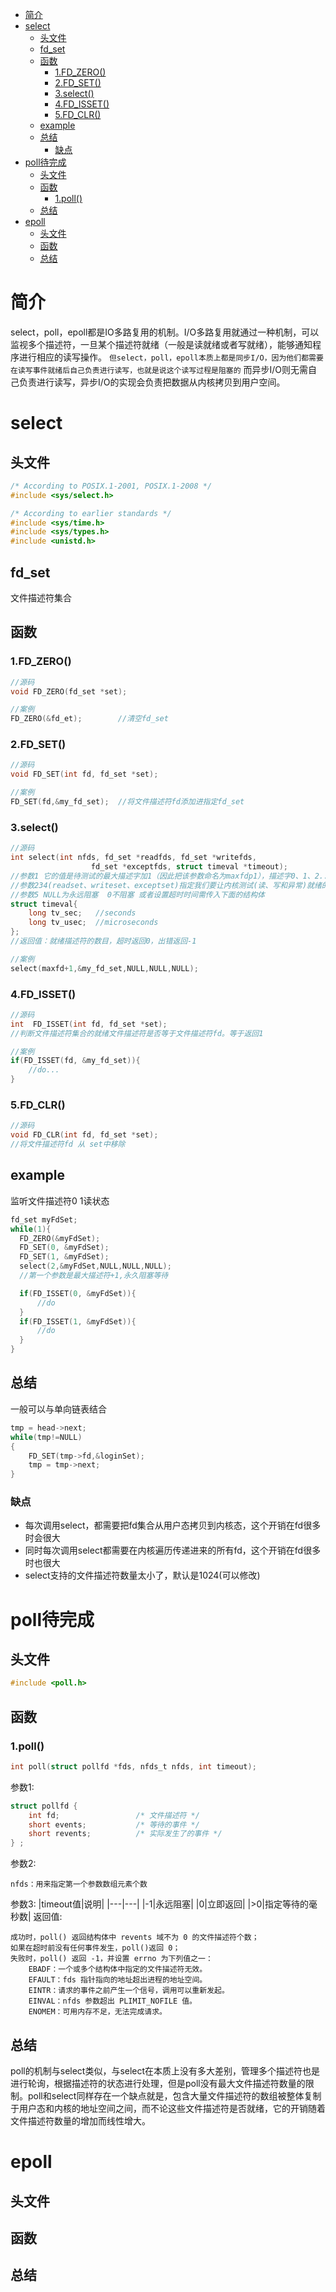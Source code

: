 

<!-- @import "[TOC]" {cmd="toc" depthFrom=1 depthTo=6 orderedList=false} -->

<!-- code_chunk_output -->

- [简介](#简介)
- [select](#select)
  - [头文件](#头文件)
  - [fd_set](#fd_set)
  - [函数](#函数)
    - [1.FD_ZERO()](#1fd_zero)
    - [2.FD_SET()](#2fd_set)
    - [3.select()](#3select)
    - [4.FD_ISSET()](#4fd_isset)
    - [5.FD_CLR()](#5fd_clr)
  - [example](#example)
  - [总结](#总结)
    - [缺点](#缺点)
- [poll待完成](#poll待完成)
  - [头文件](#头文件-1)
  - [函数](#函数-1)
    - [1.poll()](#1poll)
  - [总结](#总结-1)
- [epoll](#epoll)
  - [头文件](#头文件-2)
  - [函数](#函数-2)
  - [总结](#总结-2)

<!-- /code_chunk_output -->
# 简介
select，poll，epoll都是IO多路复用的机制。I/O多路复用就通过一种机制，可以监视多个描述符，一旦某个描述符就绪（一般是读就绪或者写就绪），能够通知程序进行相应的读写操作。
`但select，poll，epoll本质上都是同步I/O，因为他们都需要在读写事件就绪后自己负责进行读写，也就是说这个读写过程是阻塞的`
而异步I/O则无需自己负责进行读写，异步I/O的实现会负责把数据从内核拷贝到用户空间。
# select
## 头文件
```c
/* According to POSIX.1-2001, POSIX.1-2008 */
#include <sys/select.h>

/* According to earlier standards */
#include <sys/time.h>
#include <sys/types.h>
#include <unistd.h>
```
## fd_set
文件描述符集合
## 函数
### 1.FD_ZERO()
```c
//源码
void FD_ZERO(fd_set *set);

//案例
FD_ZERO(&fd_et);        //清空fd_set
```
### 2.FD_SET()
```c
//源码
void FD_SET(int fd, fd_set *set);

//案例
FD_SET(fd,&my_fd_set);  //将文件描述符fd添加进指定fd_set
```
### 3.select()
```c
//源码
int select(int nfds, fd_set *readfds, fd_set *writefds,
                  fd_set *exceptfds, struct timeval *timeout);
//参数1 它的值是待测试的最大描述字加1（因此把该参数命名为maxfdp1），描述字0、1、2...maxfdp1-1均将被测试。
//参数234(readset、writeset、exceptset)指定我们要让内核测试(读、写和异常)就绪的描述符集合。
//参数5 NULL为永远阻塞  0不阻塞 或者设置超时时间需传入下面的结构体
struct timeval{
    long tv_sec;   //seconds
    long tv_usec;  //microseconds
};
//返回值：就绪描述符的数目，超时返回0，出错返回-1

//案例
select(maxfd+1,&my_fd_set,NULL,NULL,NULL);
```
### 4.FD_ISSET()
```c
//源码
int  FD_ISSET(int fd, fd_set *set);
//判断文件描述符集合的就绪文件描述符是否等于文件描述符fd。等于返回1

//案例
if(FD_ISSET(fd, &my_fd_set)){
    //do...
}   
```
### 5.FD_CLR()
```c
//源码
void FD_CLR(int fd, fd_set *set);
//将文件描述符fd 从 set中移除
```
## example
监听文件描述符0 1读状态
```c
fd_set myFdSet;
while(1){
  FD_ZERO(&myFdSet);
  FD_SET(0, &myFdSet);
  FD_SET(1, &myFdSet);
  select(2,&myFdSet,NULL,NULL,NULL);  
  //第一个参数是最大描述符+1,永久阻塞等待

  if(FD_ISSET(0, &myFdSet)){
      //do
  }
  if(FD_ISSET(1, &myFdSet)){
      //do
  }
}


```
## 总结
一般可以与单向链表结合
```c
tmp = head->next;
while(tmp!=NULL)
{
    FD_SET(tmp->fd,&loginSet);
    tmp = tmp->next;
}
```
### 缺点
- 每次调用select，都需要把fd集合从用户态拷贝到内核态，这个开销在fd很多时会很大
- 同时每次调用select都需要在内核遍历传递进来的所有fd，这个开销在fd很多时也很大
- select支持的文件描述符数量太小了，默认是1024(可以修改)
# poll待完成
## 头文件
```c
#include <poll.h>
```
## 函数
### 1.poll()
```c
int poll(struct pollfd *fds, nfds_t nfds, int timeout);
```
参数1:
```c
struct pollfd {
    int fd;                 /* 文件描述符 */
    short events;           /* 等待的事件 */
    short revents;          /* 实际发生了的事件 */
} ; 
```
参数2:
```
nfds：用来指定第一个参数数组元素个数
```
参数3:
|timeout值|说明|
|---|---|
|-1|永远阻塞|
|0|立即返回|
|>0|指定等待的毫秒数|
返回值:
```
成功时，poll() 返回结构体中 revents 域不为 0 的文件描述符个数；
如果在超时前没有任何事件发生，poll()返回 0；
失败时，poll() 返回 -1，并设置 errno 为下列值之一：
    EBADF：一个或多个结构体中指定的文件描述符无效。
    EFAULT：fds 指针指向的地址超出进程的地址空间。
    EINTR：请求的事件之前产生一个信号，调用可以重新发起。
    EINVAL：nfds 参数超出 PLIMIT_NOFILE 值。
    ENOMEM：可用内存不足，无法完成请求。
```

## 总结
poll的机制与select类似，与select在本质上没有多大差别，管理多个描述符也是进行轮询，根据描述符的状态进行处理，但是poll没有最大文件描述符数量的限制。poll和select同样存在一个缺点就是，包含大量文件描述符的数组被整体复制于用户态和内核的地址空间之间，而不论这些文件描述符是否就绪，它的开销随着文件描述符数量的增加而线性增大。
# epoll

## 头文件
## 函数
## 总结